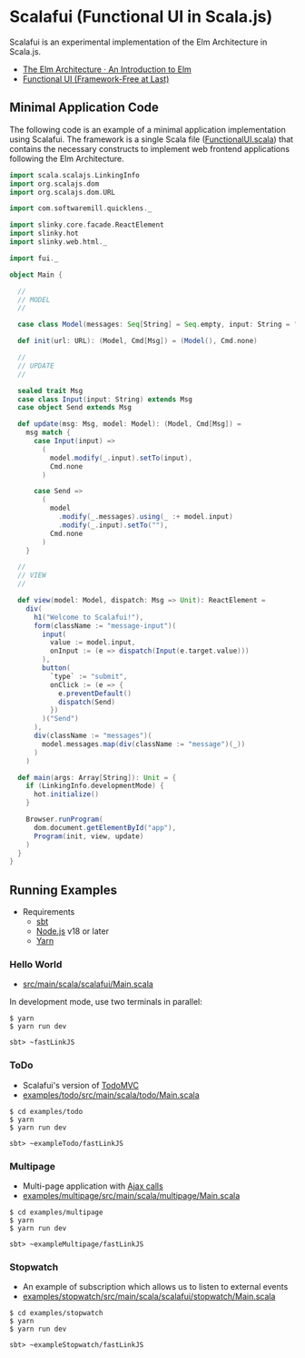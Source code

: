 # Scalafui (Functional UI in Scala.js)

Scalafui is an experimental implementation of the Elm Architecture in Scala.js.

* [The Elm Architecture · An Introduction to Elm](https://guide.elm-lang.org/architecture/)
* [Functional UI \(Framework\-Free at Last\)](https://www.infoq.com/articles/functional-UI-introduction-no-framework/)

## Minimal Application Code

The following code is an example of a minimal application implementation using Scalafui. The framework is a single Scala file ([FunctionalUI.scala](src/main/scala/scalafui/FunctionalUI.scala)) that contains the necessary constructs to implement web frontend applications following the Elm Architecture.

```scala
import scala.scalajs.LinkingInfo
import org.scalajs.dom
import org.scalajs.dom.URL

import com.softwaremill.quicklens._

import slinky.core.facade.ReactElement
import slinky.hot
import slinky.web.html._

import fui._

object Main {

  //
  // MODEL
  //

  case class Model(messages: Seq[String] = Seq.empty, input: String = "")

  def init(url: URL): (Model, Cmd[Msg]) = (Model(), Cmd.none)

  //
  // UPDATE
  //

  sealed trait Msg
  case class Input(input: String) extends Msg
  case object Send extends Msg

  def update(msg: Msg, model: Model): (Model, Cmd[Msg]) =
    msg match {
      case Input(input) =>
        (
          model.modify(_.input).setTo(input),
          Cmd.none
        )

      case Send =>
        (
          model
            .modify(_.messages).using(_ :+ model.input)
            .modify(_.input).setTo(""),
          Cmd.none
        )
    }

  //
  // VIEW
  //

  def view(model: Model, dispatch: Msg => Unit): ReactElement =
    div(
      h1("Welcome to Scalafui!"),
      form(className := "message-input")(
        input(
          value := model.input,
          onInput := (e => dispatch(Input(e.target.value)))
        ),
        button(
          `type` := "submit",
          onClick := (e => {
            e.preventDefault()
            dispatch(Send)
          })
        )("Send")
      ),
      div(className := "messages")(
        model.messages.map(div(className := "message")(_))
      )
    )

  def main(args: Array[String]): Unit = {
    if (LinkingInfo.developmentMode) {
      hot.initialize()
    }

    Browser.runProgram(
      dom.document.getElementById("app"),
      Program(init, view, update)
    )
  }
}
```


## Running Examples

* Requirements
    * [sbt](https://www.scala-sbt.org/)
    * [Node.js](https://nodejs.org/en/download/releases) v18 or later
    * [Yarn](https://yarnpkg.com/)

### Hello World

* [src/main/scala/scalafui/Main.scala](src/main/scala/scalafui/Main.scala)

In development mode, use two terminals in parallel:

```console
$ yarn
$ yarn run dev
```

```console
sbt> ~fastLinkJS
```

### ToDo

* Scalafui's version of [TodoMVC](https://todomvc.com/)
* [examples/todo/src/main/scala/todo/Main.scala](examples/todo/src/main/scala/todo/Main.scala)

```console
$ cd examples/todo
$ yarn
$ yarn run dev
```

```console
sbt> ~exampleTodo/fastLinkJS
```

### Multipage

* Multi-page application with [Ajax calls](examples/multipage/src/main/scala/multipage/Server.scala)
* [examples/multipage/src/main/scala/multipage/Main.scala](examples/multipage/src/main/scala/multipage/Main.scala)

```console
$ cd examples/multipage
$ yarn
$ yarn run dev
```

```console
sbt> ~exampleMultipage/fastLinkJS
```

### Stopwatch

* An example of subscription which allows us to listen to external events
* [examples/stopwatch/src/main/scala/scalafui/stopwatch/Main.scala](examples/stopwatch/src/main/scala/scalafui/stopwatch/Main.scala)

```console
$ cd examples/stopwatch
$ yarn
$ yarn run dev
```

```console
sbt> ~exampleStopwatch/fastLinkJS
```
